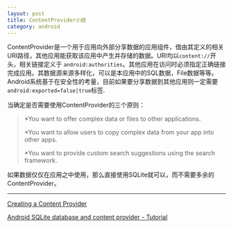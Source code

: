 ```yaml
---
layout: post
title: ContentProvider小结
category: android
---
```


ContentProvider是一个用于应用向外部分享数据的应用组件，借由其定义的相关URI路径，其他应用能获取该应用中产生并存储的数据。URI均以`content://`开头，相关链接定义于 `android:authorities`。其他应用在访问时必须指定正确链接完成应用。其数据源来源多样化，可以是本应用中的SQL数据，File数据等等。Android系统基于在安全性的考量，目前如果要分享数据到其他应用则一定需要`android:exported=false|true`标签.

当确定是否需要使用ContentProvider的三个原则：

>*You want to offer complex data or files to other applications.
> 
>*You want to allow users to copy complex data from your app into other apps.
> 
>*You want to provide custom search suggestions using the search framework.

如果数据仅仅在应用之中使用，那么直接使用SQLite就可以，而不需要多余的ContentProvider。

---

[Creating a Content Provider](http://developer.android.com/guide/topics/providers/content-provider-creating.html)

[Android SQLite database and content provider - Tutorial](http://www.vogella.com/tutorials/AndroidSQLite/article.html#contentprovider)